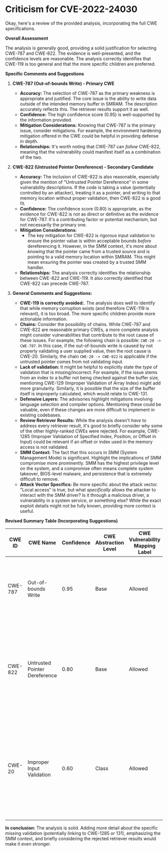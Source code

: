 # Criticism for CVE-2022-24030

Okay, here's a review of the provided analysis, incorporating the full CWE specifications.

**Overall Assessment**

The analysis is generally good, providing a solid justification for selecting CWE-787 and CWE-822. The evidence is well-presented, and the confidence levels are reasonable. The analysis correctly identifies that CWE-119 is too general and that the more specific children are preferred.

**Specific Comments and Suggestions**

1.  **CWE-787 (Out-of-bounds Write) - Primary CWE**

    *   **Accuracy:** The selection of CWE-787 as the primary weakness is appropriate and justified. The core issue is the ability to write data outside of the intended memory buffer in SMRAM. The description accurately reflects this. The retriever results support it as well.
    *   **Confidence:** The high confidence score (0.95) is well-supported by the information provided.
    *   **Mitigation Considerations:** Knowing that CWE-787 is the primary issue, consider mitigations. For example, the environment hardening mitigation offered in the CWE could be helpful in providing defense in depth.
    *   **Relationships:** It's worth noting that CWE-787 can *follow* CWE-822, meaning that the vulnerability could manifest itself as a combination of the two.

2.  **CWE-822 (Untrusted Pointer Dereference) - Secondary Candidate**

    *   **Accuracy:** The inclusion of CWE-822 is also reasonable, especially given the mention of "Untrusted Pointer Dereference" in some vulnerability descriptions.  If the code is taking a value (potentially controlled by an attacker), treating it as a pointer, and writing to that memory location without proper validation, then CWE-822 is a good fit.
    *   **Confidence:** The confidence score (0.80) is appropriate, as the evidence for CWE-822 is not as direct or definitive as the evidence for CWE-787.  It's a contributing factor or potential mechanism, but not necessarily the primary one.
    *   **Mitigation Considerations:**
        *   The key mitigation for CWE-822 is rigorous input validation to ensure the pointer value is within acceptable bounds *before* dereferencing it. However, in the SMM context, it's more about *knowing* that the pointer came from a trusted source and is pointing to a valid memory location within SMRAM. This might mean ensuring the pointer was created by a trusted SMM handler.
    *   **Relationships:** The analysis correctly identifies the relationship between CWE-822 and CWE-119. It also correctly identified that CWE-822 can precede CWE-787.

3.  **General Comments and Suggestions:**

    *   **CWE-119 is correctly avoided:**. The analysis does well to identify that while memory corruption exists (and therefore CWE-119 is relevant), it is too broad. The more specific children provide more actionable information.
    *   **Chains:** Consider the possibility of chains. While CWE-787 and CWE-822 are reasonable primary CWEs, a more complete analysis might consider vulnerabilities that contribute to the root cause of these issues. For example, the following chain is possible: `CWE-20 -> CWE-787`. In this case, if the out-of-bounds write is caused by not properly validating a user supplied value, then the root cause is CWE-20. Similarly, the chain `CWE-20 -> CWE-822` is applicable if the untrusted pointer comes from not validating input.
    *   **Lack of validation:** It might be helpful to explicitly state the *type* of validation that is missing/incorrect. For example, if the issue stems from an index to a buffer not being checked against the buffer size, mentioning CWE-129 (Improper Validation of Array Index) might add more granularity. Similarly, it is possible that the size of the buffer itself is improperly calculated, which would relate to CWE-131.
    *   **Defensive Layers:** The advisories highlight mitigations involving language selection and compiler options. Mentioning these could be valuable, even if these changes are more difficult to implement in existing codebases.
    *   **Review Retriever Results:** While the analysis doesn't *have* to address every retriever result, it's good to briefly consider why some of the other highly-ranked CWEs were rejected.  For example, CWE-1285 (Improper Validation of Specified Index, Position, or Offset in Input) could be relevant if an offset or index used in the memory access is not validated.
    *   **SMM Context:** The fact that this occurs in SMM (System Management Mode) is significant. Highlight the implications of SMM compromise more prominently. SMM has the highest privilege level on the system, and a compromise often means complete system takeover, BIOS-level malware, and persistence that is extremely difficult to remove.
    *   **Attack Vector Specifics:** Be more specific about the attack vector.  "Local access" is true, but what *specifically* allows the attacker to interact with the SMM driver?  Is it through a malicious driver, a vulnerability in a system service, or something else? While the exact exploit details might not be fully known, providing more context is useful.

**Revised Summary Table (Incorporating Suggestions)**

| CWE ID | CWE Name | Confidence | CWE Abstraction Level | CWE Vulnerability Mapping Label | CWE-Vulnerability Mapping Notes |
|---|---|---|---|---|---|
| CWE-787 | Out-of-bounds Write | 0.95 | Base | Allowed | Primary CWE. Matches the description of writing data past the end of the intended buffer in SMRAM. |
| CWE-822 | Untrusted Pointer Dereference | 0.80 | Base | Allowed | Secondary candidate. The driver might be using a pointer to memory in SMM without validating if it's a legitimate or safe address. Contributes to CWE-787 |
| CWE-20 | Improper Input Validation | 0.60 | Class | Allowed | Contributing factor. If input isn't validated before being used in a memory operation, it can lead to CWE-787 or CWE-822. Consider if CWE-1285 and/or CWE-131 are relevant. |

**In conclusion:** The analysis is solid.  Adding more detail about the specific missing validation (potentially linking to CWE-1285 or 131), emphasizing the SMM context, and briefly considering the rejected retriever results would make it even stronger.
